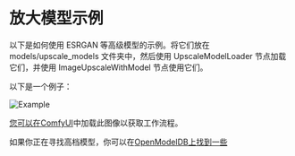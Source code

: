 # 放大模型示例

以下是如何使用 ESRGAN 等高级模型的示例。将它们放在 models/upscale_models 文件夹中，然后使用 UpscaleModelLoader 节点加载它们，并使用 ImageUpscaleWithModel 节点使用它们。

以下是一个例子：

![Example](esrgan_example.png)

[您可以在ComfyUI](https://github.com/comfyanonymous/ComfyUI)中加载此图像以获取工作流程。

如果你正在寻找高档模型，你可以在[OpenModelDB上找到一些](https://openmodeldb.info/)
